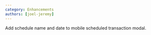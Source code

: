 ```yaml
---
category: Enhancements
authors: [joel-jeremy]
---
```


Add schedule name and date to mobile scheduled transaction modal.